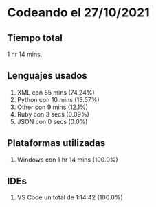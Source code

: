 # Codeando el 27/10/2021

## Tiempo total
1 hr 14 mins.

## Lenguajes usados
1. XML con 55 mins (74.24%)
1. Python con 10 mins (13.57%)
1. Other con 9 mins (12.1%)
1. Ruby con 3 secs (0.09%)
1. JSON con 0 secs (0.0%)

## Plataformas utilizadas
1. Windows con 1 hr 14 mins (100.0%)

## IDEs
1. VS Code un total de 1:14:42 (100.0%)

